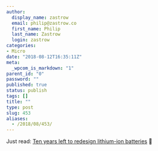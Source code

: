 ```yaml
---
author:
  display_name: zastrow
  email: philip@zastrow.co
  first_name: Philip
  last_name: Zastrow
  login: zastrow
categories:
- Micro
date: "2018-08-12T16:35:11Z"
meta:
  _wpcom_is_markdown: "1"
parent_id: "0"
password: ""
published: true
status: publish
tags: []
title: ""
type: post
slug: 453
aliases:
  - /2018/08/453/
---
```

<p>Just read: <a href="http://www.nature.com/articles/d41586-018-05752-3">Ten years left to redesign lithium-ion batteries</a> 📰</p>
